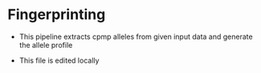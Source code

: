 # Fingerprinting
- This pipeline extracts cpmp alleles from given input data and generate the allele profile

- This file is edited locally